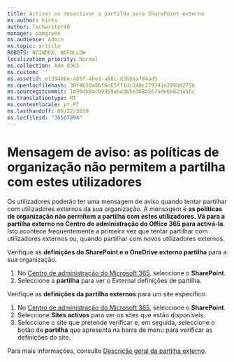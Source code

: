 ```yaml
---
title: Activar ou desactivar a partilha para SharePoint externo
ms.author: kirks
author: Techwriter40
manager: pamgreen
ms.audience: Admin
ms.topic: article
ROBOTS: NOINDEX, NOFOLLOW
localization_priority: Normal
ms.collection: Adm_O365
ms.custom: ''
ms.assetid: e13940be-483f-46ed-a88c-d36bbaf04ad5
ms.openlocfilehash: 30f4b30a86f6c65ff1dc348c279341e299b0275b
ms.sourcegitcommit: 1d98db8acb9959aba3b5e308a567ade6b62da56c
ms.translationtype: MT
ms.contentlocale: pt-PT
ms.lasthandoff: 08/22/2019
ms.locfileid: "36507894"
---
```

# <a name="warning-message-your-organizations-policies-dont-allow-you-to-share-with-these-users"></a>Mensagem de aviso: as políticas de organização não permitem a partilha com estes utilizadores

Os utilizadores poderão ter uma mensagem de aviso quando tentar partilhar com utilizadores externos da sua organização. A mensagem é **as políticas de organização não permitem a partilha com estes utilizadores. Vá para a partilha externo no Centro de administração do Office 365 para activá-la**. Isto acontece frequentemente a primeira vez que tentar partilhar com utilizadores externos ou, quando partilhar com novos utilizadores externos.

Verifique as **definições do SharePoint e o OneDrive externo partilha** para a sua organização.

1. No [Centro de administração do Microsoft 365](https://admin.microsoft.com/AdminPortal/Home#/homepage">https://admin.microsoft.com/), seleccione o **SharePoint**.
3. Seleccione a **partilha** para ver o External definições de partilha.

Verifique as **definições da partilha externos** para um site específico.

1. No [Centro de administração do Microsoft 365](https://admin.microsoft.com/AdminPortal/Home#/homepage">https://admin.microsoft.com/), seleccione o **SharePoint**.
2. Seleccione **Sites activos** para ver os sites que estão disponíveis.
3. Seleccione o site que pretende verificar e, em seguida, seleccione o botão de **partilha** que apresenta na barra de menu para verificar as definições do site.

Para mais informações, consulte [Descrição geral da partilha externo](https://docs.microsoft.com/sharepoint/external-sharing-overview).